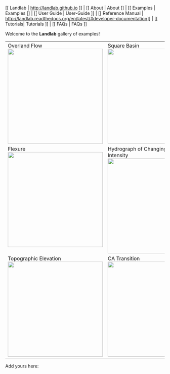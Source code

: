 [[ Landlab | http://landlab.github.io ]] |
[[ About | About ]] |
[[ Examples | Examples ]] |
[[ User Guide | User-Guide ]] |
[[ Reference Manual | http://landlab.readthedocs.org/en/latest/#developer-documentation]] |
[[ Tutorials| Tutorials ]] |
[[ FAQs | FAQs ]]

Welcome to the **Landlab** gallery of examples!

<table>

  <tr valign="top">
    <td>Overland Flow<br><a href="https://raw.githubusercontent.com/wiki/landlab/landlab/images/SS_vs_OverlandFlow_Cartoon.jpg"><img width="300" src="https://raw.githubusercontent.com/wiki/landlab/landlab/images/SS_vs_OverlandFlow_Cartoon.jpg"></a></td>
    <td>Square Basin<br><a href="https://raw.githubusercontent.com/wiki/landlab/landlab/images/SquareBasin.jpg"><img width="300" src="https://raw.githubusercontent.com/wiki/landlab/landlab/images/SquareBasin.jpg"></a></td>

  </tr>

  <tr valign="top">
    <td>Flexure<br><a href="https://nbviewer.jupyter.org/github/landlab/tutorials/blob/master/flexure/lots_of_loads.ipynb"><img width="300" src="https://raw.githubusercontent.com/wiki/landlab/landlab/images/flexure.png"></a></td>
    <td>Hydrograph of Changing Storm Intensity<br><a href="https://raw.githubusercontent.com/wiki/landlab/landlab/images/Hydrograph_ChangingIntensity.jpg"><img width="300" src="https://raw.githubusercontent.com/wiki/landlab/landlab/images/Hydrograph_ChangingIntensity.jpg"></a></td>
  </tr>

  <tr valign="top">
    <td>Topographic Elevation<br><a href="https://nbviewer.jupyter.org/github/landlab/tutorials/blob/master/component_tutorial/component_tutorial.ipynb"><img width="300" src="https://raw.githubusercontent.com/wiki/landlab/landlab/images/topographic-elevation.png"></a></td>
    <td>CA Transition<br><a href="https://raw.githubusercontent.com/wiki/landlab/landlab/images/transition_example.png"><img width="300" src="https://raw.githubusercontent.com/wiki/landlab/landlab/images/transition_example.png"></a></td>
  </tr>

</table>

Add yours here:
